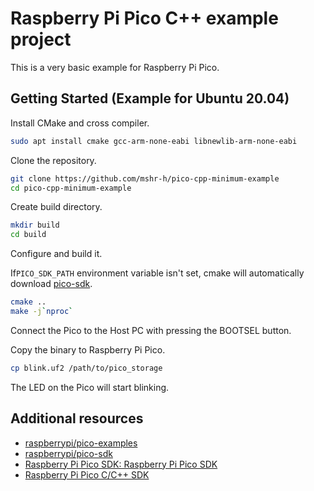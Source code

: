 # Raspberry Pi Pico C++ example project

This is a very basic example for Raspberry Pi Pico.

## Getting Started (Example for Ubuntu 20.04)

Install CMake and cross compiler.

```bash
sudo apt install cmake gcc-arm-none-eabi libnewlib-arm-none-eabi
```

Clone the repository.

```bash
git clone https://github.com/mshr-h/pico-cpp-minimum-example
cd pico-cpp-minimum-example
```

Create build directory.

```bash
mkdir build
cd build
```

Configure and build it.

If`PICO_SDK_PATH` environment variable isn't set, cmake will automatically download [pico-sdk](https://github.com/raspberrypi/pico-sdk).

```bash
cmake ..
make -j`nproc`
```

Connect the Pico to the Host PC with pressing the BOOTSEL button.

Copy the binary to Raspberry Pi Pico.

```bash
cp blink.uf2 /path/to/pico_storage
```

The LED on the Pico will start blinking.

## Additional resources

- [raspberrypi/pico-examples](https://github.com/raspberrypi/pico-examples)
- [raspberrypi/pico-sdk](https://github.com/raspberrypi/pico-sdk)
- [Raspberry Pi Pico SDK: Raspberry Pi Pico SDK](https://raspberrypi.github.io/pico-sdk-doxygen/)
- [Raspberry Pi Pico C/C++ SDK](https://datasheets.raspberrypi.org/pico/raspberry-pi-pico-c-sdk.pdf)
